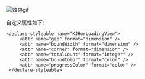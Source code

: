 
![效果gif](https://github.com/kbjay/AndroidStudy/blob/master/kjhorloadingview/src/pic/result.gif)


自定义属性如下:
```
<declare-styleable name="KJHorLoadingView">
     <attr name="gap" format="dimension" />
     <attr name="boundWidth" format="dimension" />
     <attr name="corner" format="dimension" />
     <attr name="totalCount" format="integer" />
     <attr name="boundColor" format="color" />
     <attr name="progressColor" format="color" />
 </declare-styleable>

